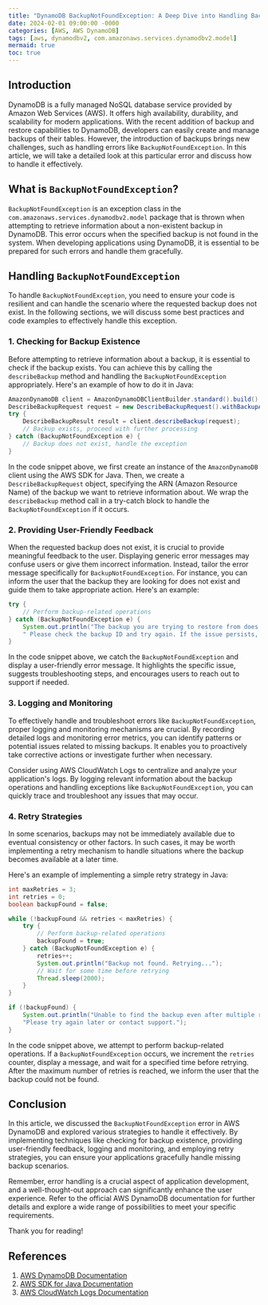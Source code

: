 ```yaml
---
title: "DynamoDB BackupNotFoundException: A Deep Dive into Handling Backup Not Found Errors"
date: 2024-02-01 09:00:00 -0000
categories: [AWS, AWS DynamoDB]
tags: [aws, dynamodbv2, com.amazonaws.services.dynamodbv2.model]
mermaid: true
toc: true
---
```



## Introduction

DynamoDB is a fully managed NoSQL database service provided by Amazon Web Services (AWS). It offers high availability, durability, and scalability for modern applications. With the recent addition of backup and restore capabilities to DynamoDB, developers can easily create and manage backups of their tables. However, the introduction of backups brings new challenges, such as handling errors like `BackupNotFoundException`. In this article, we will take a detailed look at this particular error and discuss how to handle it effectively.

## What is `BackupNotFoundException`?

`BackupNotFoundException` is an exception class in the `com.amazonaws.services.dynamodbv2.model` package that is thrown when attempting to retrieve information about a non-existent backup in DynamoDB. This error occurs when the specified backup is not found in the system. When developing applications using DynamoDB, it is essential to be prepared for such errors and handle them gracefully.

## Handling `BackupNotFoundException`

To handle `BackupNotFoundException`, you need to ensure your code is resilient and can handle the scenario where the requested backup does not exist. In the following sections, we will discuss some best practices and code examples to effectively handle this exception.

### 1. Checking for Backup Existence

Before attempting to retrieve information about a backup, it is essential to check if the backup exists. You can achieve this by calling the `describeBackup` method and handling the `BackupNotFoundException` appropriately. Here's an example of how to do it in Java:

```java
AmazonDynamoDB client = AmazonDynamoDBClientBuilder.standard().build();
DescribeBackupRequest request = new DescribeBackupRequest().withBackupArn("arn:aws:dynamodb:<region>:<account-id>:table/<table-name>/backup/<backup-id>");
try {
    DescribeBackupResult result = client.describeBackup(request);
    // Backup exists, proceed with further processing
} catch (BackupNotFoundException e) {
    // Backup does not exist, handle the exception
}
```

In the code snippet above, we first create an instance of the `AmazonDynamoDB` client using the AWS SDK for Java. Then, we create a `DescribeBackupRequest` object, specifying the ARN (Amazon Resource Name) of the backup we want to retrieve information about. We wrap the `describeBackup` method call in a try-catch block to handle the `BackupNotFoundException` if it occurs.

### 2. Providing User-Friendly Feedback

When the requested backup does not exist, it is crucial to provide meaningful feedback to the user. Displaying generic error messages may confuse users or give them incorrect information. Instead, tailor the error message specifically for `BackupNotFoundException`. For instance, you can inform the user that the backup they are looking for does not exist and guide them to take appropriate action. Here's an example:

```java
try {
    // Perform backup-related operations
} catch (BackupNotFoundException e) {
    System.out.println("The backup you are trying to restore from does not exist." +
    " Please check the backup ID and try again. If the issue persists, contact support.");
}
```

In the code snippet above, we catch the `BackupNotFoundException` and display a user-friendly error message. It highlights the specific issue, suggests troubleshooting steps, and encourages users to reach out to support if needed.

### 3. Logging and Monitoring

To effectively handle and troubleshoot errors like `BackupNotFoundException`, proper logging and monitoring mechanisms are crucial. By recording detailed logs and monitoring error metrics, you can identify patterns or potential issues related to missing backups. It enables you to proactively take corrective actions or investigate further when necessary.

Consider using AWS CloudWatch Logs to centralize and analyze your application's logs. By logging relevant information about the backup operations and handling exceptions like `BackupNotFoundException`, you can quickly trace and troubleshoot any issues that may occur.

### 4. Retry Strategies

In some scenarios, backups may not be immediately available due to eventual consistency or other factors. In such cases, it may be worth implementing a retry mechanism to handle situations where the backup becomes available at a later time.

Here's an example of implementing a simple retry strategy in Java:

```java
int maxRetries = 3;
int retries = 0;
boolean backupFound = false;

while (!backupFound && retries < maxRetries) {
    try {
        // Perform backup-related operations
        backupFound = true;
    } catch (BackupNotFoundException e) {
        retries++;
        System.out.println("Backup not found. Retrying...");
        // Wait for some time before retrying
        Thread.sleep(2000);
    }
}

if (!backupFound) {
    System.out.println("Unable to find the backup even after multiple retries. " +
    "Please try again later or contact support.");
}
```

In the code snippet above, we attempt to perform backup-related operations. If a `BackupNotFoundException` occurs, we increment the `retries` counter, display a message, and wait for a specified time before retrying. After the maximum number of retries is reached, we inform the user that the backup could not be found.

## Conclusion

In this article, we discussed the `BackupNotFoundException` error in AWS DynamoDB and explored various strategies to handle it effectively. By implementing techniques like checking for backup existence, providing user-friendly feedback, logging and monitoring, and employing retry strategies, you can ensure your applications gracefully handle missing backup scenarios.

Remember, error handling is a crucial aspect of application development, and a well-thought-out approach can significantly enhance the user experience. Refer to the official AWS DynamoDB documentation for further details and explore a wide range of possibilities to meet your specific requirements.

Thank you for reading!

## References

1. [AWS DynamoDB Documentation](https://docs.aws.amazon.com/amazondynamodb/latest/developerguide/Introduction.html)
2. [AWS SDK for Java Documentation](https://aws.amazon.com/sdk-for-java/)
3. [AWS CloudWatch Logs Documentation](https://docs.aws.amazon.com/AmazonCloudWatch/latest/logs/WhatIsCloudWatchLogs.html)